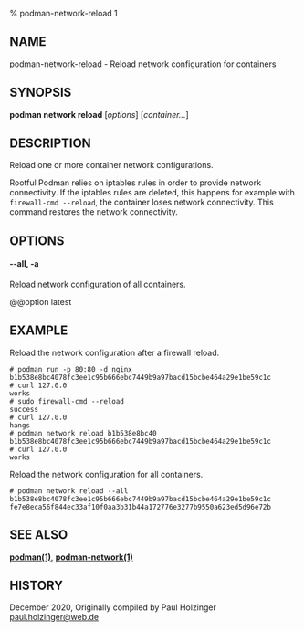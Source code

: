 % podman-network-reload 1

## NAME

podman\-network\-reload - Reload network configuration for containers

## SYNOPSIS

**podman network reload** [*options*] [*container...*]

## DESCRIPTION

Reload one or more container network configurations.

Rootful Podman relies on iptables rules in order to provide network connectivity. If the iptables rules are deleted,
this happens for example with `firewall-cmd --reload`, the container loses network connectivity. This command restores
the network connectivity.

## OPTIONS

#### **--all**, **-a**

Reload network configuration of all containers.

@@option latest

## EXAMPLE

Reload the network configuration after a firewall reload.

```
# podman run -p 80:80 -d nginx
b1b538e8bc4078fc3ee1c95b666ebc7449b9a97bacd15bcbe464a29e1be59c1c
# curl 127.0.0
works
# sudo firewall-cmd --reload
success
# curl 127.0.0
hangs
# podman network reload b1b538e8bc40
b1b538e8bc4078fc3ee1c95b666ebc7449b9a97bacd15bcbe464a29e1be59c1c
# curl 127.0.0
works
```

Reload the network configuration for all containers.

```
# podman network reload --all
b1b538e8bc4078fc3ee1c95b666ebc7449b9a97bacd15bcbe464a29e1be59c1c
fe7e8eca56f844ec33af10f0aa3b31b44a172776e3277b9550a623ed5d96e72b
```

## SEE ALSO

**[podman(1)](commands/podman.md)**, **[podman-network(1)](commands/podman-network/podman-network.md)**

## HISTORY

December 2020, Originally compiled by Paul Holzinger <paul.holzinger@web.de>
